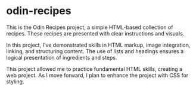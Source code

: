 # odin-recipes

This is the Odin Recipes project, a simple HTML-based collection of recipes. These recipes are presented with clear instructions and visuals.

In this project, I've demonstrated skills in HTML markup, image integration, linking, and structuring content. The use of lists and headings ensures a logical presentation of ingredients and steps.

This project allowed me to practice fundamental HTML skills, creating a web project. As I move forward, I plan to enhance the project with CSS for styling.
